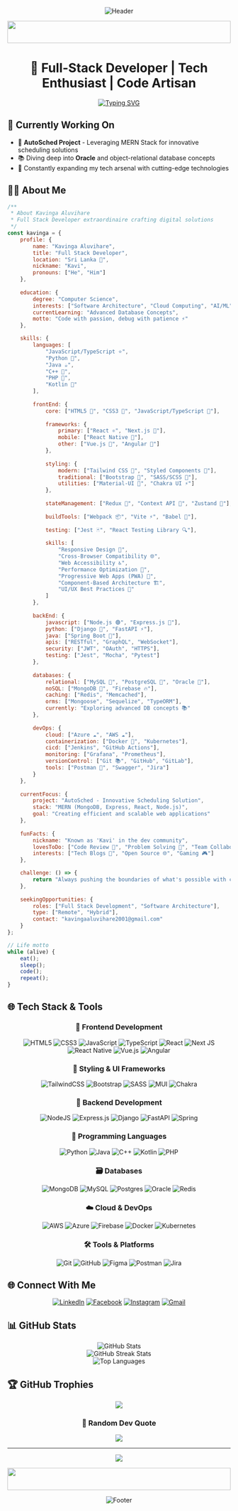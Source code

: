 <div align="center">
  
![Header](https://capsule-render.vercel.app/api?type=waving&color=gradient&height=200&section=header&text=Kavinga%20Aluvihare&fontSize=70&animation=fadeIn&fontAlignY=35)

<img width="100%" height="50" src="https://i.imgur.com/dBaSKWF.gif" />

# 🚀 Full-Stack Developer | Tech Enthusiast | Code Artisan

[![Typing SVG](https://readme-typing-svg.demolab.com?font=Fira+Code&pause=1000&color=2D9EF7&center=true&vCenter=true&width=435&lines=Building+the+Future%2C+One+Line+at+a+Time;Passionate+Full-Stack+Developer;Learning+%26+Growing+Every+Day)](https://git.io/typing-svg)

</div>

## 🎯 Currently Working On

- 🔧 **AutoSched Project** - Leveraging MERN Stack for innovative scheduling solutions
- 📚 Diving deep into **Oracle** and object-relational database concepts
- 🌱 Constantly expanding my tech arsenal with cutting-edge technologies

## 👨‍💻 About Me 

```javascript
/** 
 * About Kavinga Aluvihare
 * Full Stack Developer extraordinaire crafting digital solutions
 */
const kavinga = {
    profile: {
        name: "Kavinga Aluvihare",
        title: "Full Stack Developer",
        location: "Sri Lanka 🌴",
        nickname: "Kavi",
        pronouns: ["He", "Him"]
    },
    
    education: {
        degree: "Computer Science",
        interests: ["Software Architecture", "Cloud Computing", "AI/ML"],
        currentLearning: "Advanced Database Concepts",
        motto: "Code with passion, debug with patience ⚡"
    },

    skills: {
        languages: [
            "JavaScript/TypeScript ⭐",
            "Python 🐍",
            "Java ☕",
            "C++ 🔧",
            "PHP 🐘",
            "Kotlin 📱"
        ],
        
        frontEnd: {
            core: ["HTML5 📝", "CSS3 🎨", "JavaScript/TypeScript 🚀"],
            
            frameworks: {
                primary: ["React ⚛️", "Next.js 🔲"],
                mobile: ["React Native 📱"],
                other: ["Vue.js 💚", "Angular 🔴"]
            },
            
            styling: {
                modern: ["Tailwind CSS 🎨", "Styled Components 💅"],
                traditional: ["Bootstrap 🎯", "SASS/SCSS 🎨"],
                utilities: ["Material-UI 🎨", "Chakra UI ⚡"]
            },
            
            stateManagement: ["Redux 🔄", "Context API 🔄", "Zustand 🐻"],
            
            buildTools: ["Webpack 📦", "Vite ⚡", "Babel 🔧"],
            
            testing: ["Jest 🃏", "React Testing Library 🔍"],
            
            skills: [
                "Responsive Design 📱",
                "Cross-Browser Compatibility 🌐",
                "Web Accessibility ♿",
                "Performance Optimization 🚀",
                "Progressive Web Apps (PWA) 📱",
                "Component-Based Architecture 🏗️",
                "UI/UX Best Practices 🎯"
            ]
        },
        
        backEnd: {
            javascript: ["Node.js 🟢", "Express.js 🚂"],
            python: ["Django 🎯", "FastAPI ⚡"],
            java: ["Spring Boot 🍃"],
            apis: ["RESTful", "GraphQL", "WebSocket"],
            security: ["JWT", "OAuth", "HTTPS"],
            testing: ["Jest", "Mocha", "Pytest"]
        },
        
        databases: {
            relational: ["MySQL 🐬", "PostgreSQL 🐘", "Oracle 🎯"],
            noSQL: ["MongoDB 🍃", "Firebase 🔥"],
            caching: ["Redis", "Memcached"],
            orms: ["Mongoose", "Sequelize", "TypeORM"],
            currently: "Exploring advanced DB concepts 📚"
        },
        
        devOps: {
            cloud: ["Azure ☁️", "AWS ☁️"],
            containerization: ["Docker 🐳", "Kubernetes"],
            cicd: ["Jenkins", "GitHub Actions"],
            monitoring: ["Grafana", "Prometheus"],
            versionControl: ["Git 📚", "GitHub", "GitLab"],
            tools: ["Postman 🚀", "Swagger", "Jira"]
        }
    },
    
    currentFocus: {
        project: "AutoSched - Innovative Scheduling Solution",
        stack: "MERN (MongoDB, Express, React, Node.js)",
        goal: "Creating efficient and scalable web applications"
    },
    
    funFacts: {
        nickname: "Known as 'Kavi' in the dev community",
        lovesToDo: ["Code Review 👀", "Problem Solving 🧩", "Team Collaboration 🤝"],
        interests: ["Tech Blogs 📝", "Open Source 🌐", "Gaming 🎮"]
    },

    challenge: () => {
        return "Always pushing the boundaries of what's possible with code";
    },
    
    seekingOpportunities: {
        roles: ["Full Stack Development", "Software Architecture"],
        type: ["Remote", "Hybrid"],
        contact: "kavingaaluvihare2001@gmail.com"
    }
};

// Life motto
while (alive) {
    eat();
    sleep();
    code();
    repeat();
}
```

## 🌐 Tech Stack & Tools

<div align="center">

### 🎨 Frontend Development
![HTML5](https://img.shields.io/badge/html5-%23E34F26.svg?style=for-the-badge&logo=html5&logoColor=white)
![CSS3](https://img.shields.io/badge/css3-%231572B6.svg?style=for-the-badge&logo=css3&logoColor=white)
![JavaScript](https://img.shields.io/badge/javascript-%23323330.svg?style=for-the-badge&logo=javascript&logoColor=%23F7DF1E)
![TypeScript](https://img.shields.io/badge/typescript-%23007ACC.svg?style=for-the-badge&logo=typescript&logoColor=white)
![React](https://img.shields.io/badge/react-%2320232a.svg?style=for-the-badge&logo=react&logoColor=%2361DAFB)
![Next JS](https://img.shields.io/badge/Next-black?style=for-the-badge&logo=next.js&logoColor=white)
![React Native](https://img.shields.io/badge/react_native-%2320232a.svg?style=for-the-badge&logo=react&logoColor=%2361DAFB)
![Vue.js](https://img.shields.io/badge/vuejs-%2335495e.svg?style=for-the-badge&logo=vuedotjs&logoColor=%234FC08D)
![Angular](https://img.shields.io/badge/angular-%23DD0031.svg?style=for-the-badge&logo=angular&logoColor=white)

### 🎨 Styling & UI Frameworks
![TailwindCSS](https://img.shields.io/badge/tailwindcss-%2338B2AC.svg?style=for-the-badge&logo=tailwind-css&logoColor=white)
![Bootstrap](https://img.shields.io/badge/bootstrap-%238511FA.svg?style=for-the-badge&logo=bootstrap&logoColor=white)
![SASS](https://img.shields.io/badge/SASS-hotpink.svg?style=for-the-badge&logo=SASS&logoColor=white)
![MUI](https://img.shields.io/badge/MUI-%230081CB.svg?style=for-the-badge&logo=mui&logoColor=white)
![Chakra](https://img.shields.io/badge/chakra-%234ED1C5.svg?style=for-the-badge&logo=chakraui&logoColor=white)

### 🔧 Backend Development
![NodeJS](https://img.shields.io/badge/node.js-6DA55F?style=for-the-badge&logo=node.js&logoColor=white)
![Express.js](https://img.shields.io/badge/express.js-%23404d59.svg?style=for-the-badge&logo=express&logoColor=%2361DAFB)
![Django](https://img.shields.io/badge/django-%23092E20.svg?style=for-the-badge&logo=django&logoColor=white)
![FastAPI](https://img.shields.io/badge/FastAPI-005571?style=for-the-badge&logo=fastapi)
![Spring](https://img.shields.io/badge/spring-%236DB33F.svg?style=for-the-badge&logo=spring&logoColor=white)

### 📱 Programming Languages
![Python](https://img.shields.io/badge/python-3670A0?style=for-the-badge&logo=python&logoColor=ffdd54)
![Java](https://img.shields.io/badge/java-%23ED8B00.svg?style=for-the-badge&logo=java&logoColor=white)
![C++](https://img.shields.io/badge/c++-%2300599C.svg?style=for-the-badge&logo=c%2B%2B&logoColor=white)
![Kotlin](https://img.shields.io/badge/kotlin-%237F52FF.svg?style=for-the-badge&logo=kotlin&logoColor=white)
![PHP](https://img.shields.io/badge/php-%23777BB4.svg?style=for-the-badge&logo=php&logoColor=white)

### 🗃️ Databases
![MongoDB](https://img.shields.io/badge/MongoDB-%234ea94b.svg?style=for-the-badge&logo=mongodb&logoColor=white)
![MySQL](https://img.shields.io/badge/mysql-%2300000f.svg?style=for-the-badge&logo=mysql&logoColor=white)
![Postgres](https://img.shields.io/badge/postgres-%23316192.svg?style=for-the-badge&logo=postgresql&logoColor=white)
![Oracle](https://img.shields.io/badge/Oracle-F80000?style=for-the-badge&logo=oracle&logoColor=white)
![Redis](https://img.shields.io/badge/redis-%23DD0031.svg?style=for-the-badge&logo=redis&logoColor=white)

### ☁️ Cloud & DevOps
![AWS](https://img.shields.io/badge/AWS-%23FF9900.svg?style=for-the-badge&logo=amazon-aws&logoColor=white)
![Azure](https://img.shields.io/badge/azure-%230072C6.svg?style=for-the-badge&logo=microsoftazure&logoColor=white)
![Firebase](https://img.shields.io/badge/firebase-%23039BE5.svg?style=for-the-badge&logo=firebase)
![Docker](https://img.shields.io/badge/docker-%230db7ed.svg?style=for-the-badge&logo=docker&logoColor=white)
![Kubernetes](https://img.shields.io/badge/kubernetes-%23326ce5.svg?style=for-the-badge&logo=kubernetes&logoColor=white)

### 🛠️ Tools & Platforms
![Git](https://img.shields.io/badge/git-%23F05033.svg?style=for-the-badge&logo=git&logoColor=white)
![GitHub](https://img.shields.io/badge/github-%23121011.svg?style=for-the-badge&logo=github&logoColor=white)
![Figma](https://img.shields.io/badge/figma-%23F24E1E.svg?style=for-the-badge&logo=figma&logoColor=white)
![Postman](https://img.shields.io/badge/Postman-FF6C37?style=for-the-badge&logo=postman&logoColor=white)
![Jira](https://img.shields.io/badge/jira-%230A0FFF.svg?style=for-the-badge&logo=jira&logoColor=white)

</div>

## 🌐 Connect With Me

<div align="center">

[![LinkedIn](https://img.shields.io/badge/LinkedIn-%230077B5.svg?logo=linkedin&logoColor=white)](https://linkedin.com/in/kavinga17)
[![Facebook](https://img.shields.io/badge/Facebook-%231877F2.svg?logo=Facebook&logoColor=white)](https://facebook.com/kavinga17)
[![Instagram](https://img.shields.io/badge/Instagram-%23E4405F.svg?logo=Instagram&logoColor=white)](https://instagram.com/kavinga17)
[![Gmail](https://img.shields.io/badge/Gmail-D14836?logo=gmail&logoColor=white)](mailto:kavingaaluvihare2001@gmail.com)

</div>

## 📊 GitHub Stats

<div align="center">
  <img src="https://github-readme-stats.vercel.app/api?username=kavinga17&theme=tokyonight&hide_border=false&include_all_commits=true&count_private=true" alt="GitHub Stats" /><br/>
  <img src="https://github-readme-streak-stats.herokuapp.com/?user=kavinga17&theme=tokyonight&hide_border=false" alt="GitHub Streak Stats" /><br/>
  <img src="https://github-readme-stats.vercel.app/api/top-langs/?username=kavinga17&theme=tokyonight&hide_border=false&include_all_commits=true&count_private=true&layout=compact" alt="Top Languages" />
</div>

## 🏆 GitHub Trophies
<div align="center">

![](https://github-profile-trophy.vercel.app/?username=kavinga17&theme=tokyonight&no-frame=true&no-bg=false&margin-w=4)

</div>

<div align="center">

### 🌟 Random Dev Quote
![](https://quotes-github-readme.vercel.app/api?type=horizontal&theme=tokyonight)

---
[![](https://visitcount.itsvg.in/api?id=kavinga17&icon=5&color=1)](https://visitcount.itsvg.in)

</div>

<div align="center">
<img width="100%" height="50" src="https://i.imgur.com/dBaSKWF.gif" />

![Footer](https://capsule-render.vercel.app/api?type=waving&color=gradient&height=100&section=footer)
</div>
